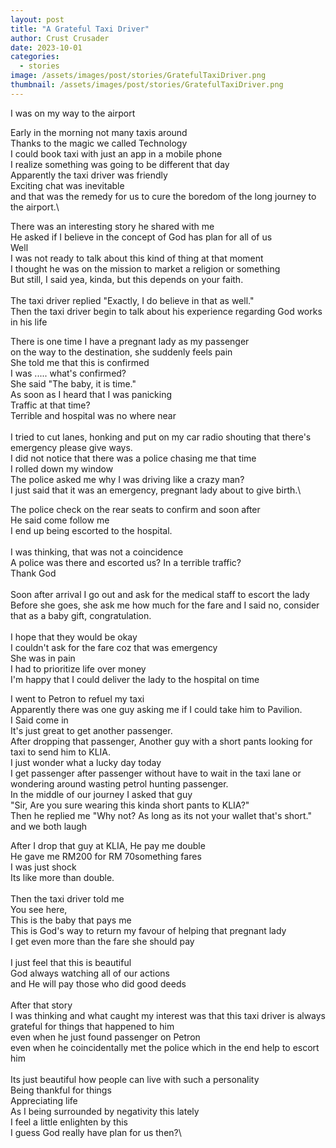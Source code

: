 ```yaml
---
layout: post
title: "A Grateful Taxi Driver"
author: Crust Crusader
date: 2023-10-01
categories:
  - stories
image: /assets/images/post/stories/GratefulTaxiDriver.png
thumbnail: /assets/images/post/stories/GratefulTaxiDriver.png
---
```


I was on my way to the airport

Early in the morning not many taxis around\
Thanks to the magic we called Technology\
I could book taxi with just an app in a mobile phone\
I realize something was going to be different that day\
Apparently the taxi driver was friendly\
Exciting chat was inevitable\
and that was the remedy for us to cure the boredom of the long journey
to the airport.\

There was an interesting story he shared with me\
He asked if I believe in the concept of God has plan for all of us\
Well\
I was not ready to talk about this kind of thing at that moment\
I thought he was on the mission to market a religion or something\
But still, I said yea, kinda, but this depends on your faith.\
\
The taxi driver replied "Exactly, I do believe in that as well."\
Then the taxi driver begin to talk about his experience regarding God
works in his life

There is one time I have a pregnant lady as my passenger\
on the way to the destination, she suddenly feels pain\
She told me that this is confirmed\
I was ..... what\'s confirmed?\
She said "The baby, it is time."\
As soon as I heard that I was panicking\
Traffic at that time?\
Terrible and hospital was no where near\
\
I tried to cut lanes, honking and put on my car radio shouting that
there\'s emergency please give ways.\
I did not notice that there was a police chasing me that time\
I rolled down my window\
The police asked me why I was driving like a crazy man?\
I just said that it was an emergency, pregnant lady about to give
birth.\

The police check on the rear seats to confirm and soon after\
He said come follow me\
I end up being escorted to the hospital.\
\
I was thinking, that was not a coincidence\
A police was there and escorted us? In a terrible traffic?\
Thank God\
\
Soon after arrival I go out and ask for the medical staff to escort the
lady\
Before she goes, she ask me how much for the fare and I said no,
consider that as a baby gift, congratulation.\
\
I hope that they would be okay\
I couldn\'t ask for the fare coz that was emergency\
She was in pain\
I had to prioritize life over money\
I\'m happy that I could deliver the lady to the hospital on time

I went to Petron to refuel my taxi\
Apparently there was one guy asking me if I could take him to Pavilion.\
I Said come in\
It\'s just great to get another passenger.\
After dropping that passenger, Another guy with a short pants looking
for taxi to send him to KLIA.\
I just wonder what a lucky day today\
I get passenger after passenger without have to wait in the taxi lane or
wondering around wasting petrol hunting passenger.\
In the middle of our journey I asked that guy\
"Sir, Are you sure wearing this kinda short pants to KLIA?"\
Then he replied me "Why not? As long as its not your wallet that\'s
short."\
and we both laugh

After I drop that guy at KLIA, He pay me double\
He gave me RM200 for RM 70something fares\
I was just shock\
Its like more than double.\
\
Then the taxi driver told me\
You see here,\
This is the baby that pays me\
This is God\'s way to return my favour of helping that pregnant lady\
I get even more than the fare she should pay\
\
I just feel that this is beautiful\
God always watching all of our actions\
and He will pay those who did good deeds\
\
After that story\
I was thinking and what caught my interest was that this taxi driver is
always grateful for things that happened to him\
even when he just found passenger on Petron\
even when he coincidentally met the police which in the end help to
escort him\
\
Its just beautiful how people can live with such a personality\
Being thankful for things\
Appreciating life\
As I being surrounded by negativity this lately\
I feel a little enlighten by this\
I guess God really have plan for us then?\
